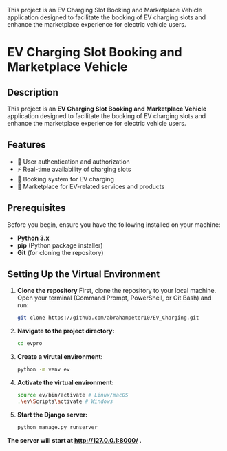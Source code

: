 

This project is an EV Charging Slot Booking and Marketplace Vehicle application designed to facilitate the booking of EV charging slots and enhance the marketplace experience for electric vehicle users. 
# EV Charging Slot Booking and Marketplace Vehicle


## Description
This project is an **EV Charging Slot Booking and Marketplace Vehicle** application designed to facilitate the booking of EV charging slots and enhance the marketplace experience for electric vehicle users. 

## Features
- 🚀 User authentication and authorization
- ⚡ Real-time availability of charging slots
- 📅 Booking system for EV charging
- 🛒 Marketplace for EV-related services and products

## Prerequisites
Before you begin, ensure you have the following installed on your machine:

- **Python 3.x**
- **pip** (Python package installer)
- **Git** (for cloning the repository)

## Setting Up the Virtual Environment

1. **Clone the repository**
   First, clone the repository to your local machine. Open your terminal (Command Prompt, PowerShell, or Git Bash) and run:
   ```bash
   git clone https://github.com/abrahampeter10/EV_Charging.git

2. **Navigate to the project directory:**
   
   ```bash
   cd evpro

3. **Create a virutal environment:**
   
   ```bash
   python -m venv ev

4. **Activate the virtual environment:**
   
   ```bash
   source ev/bin/activate # Linux/macOS
   .\ev\Scripts\activate # Windows

5. **Start the Django server:**
   
   ```bash
   python manage.py runserver

**The server will start at http://127.0.0.1:8000/ .**


